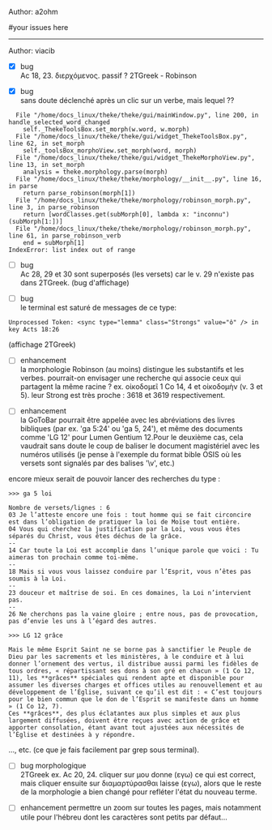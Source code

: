 Author: a2ohm

#your issues here

------
Author: viacib

* [x] bug  
Ac 18, 23. διερχόμενος. passif ?
2TGreek - Robinson

* [x] bug  
sans doute déclenché après un clic sur un verbe, mais lequel ??

~~~
  File "/home/docs_linux/theke/theke/gui/mainWindow.py", line 200, in handle_selected_word_changed
    self._ThekeToolsBox.set_morph(w.word, w.morph)
  File "/home/docs_linux/theke/theke/gui/widget_ThekeToolsBox.py", line 62, in set_morph
    self._toolsBox_morphoView.set_morph(word, morph)
  File "/home/docs_linux/theke/theke/gui/widget_ThekeMorphoView.py", line 13, in set_morph
    analysis = theke.morphology.parse(morph)
  File "/home/docs_linux/theke/theke/morphology/__init__.py", line 16, in parse
    return parse_robinson(morph[1])
  File "/home/docs_linux/theke/theke/morphology/robinson_morph.py", line 3, in parse_robinson
    return [wordClasses.get(subMorph[0], lambda x: "inconnu")(subMorph[1:])]
  File "/home/docs_linux/theke/theke/morphology/robinson_morph.py", line 61, in parse_robinson_verb
    end = subMorph[1]
IndexError: list index out of range
~~~
* [ ] bug  
Ac 28, 29 et 30 sont superposés (les versets) car le v. 29 n'existe pas dans 2TGreek. (bug d'affichage)

* [ ] bug  
le terminal est saturé de messages de ce type:

~~~
Unprocessed Token: <sync type="lemma" class="Strongs" value="ὁ" /> in key Acts 18:26
~~~

(affichage 2TGreek)

* [ ] enhancement  
la morphologie Robinson (au moins) distingue les substantifs et les verbes. 
pourrait-on envisager une recherche qui associe ceux qui partagent la même racine ?
ex. οἰκοδομεῖ 1 Co 14, 4 et οἰκοδομὴν (v. 3 et 5). 
leur Strong est très proche : 3618 et 3619 respectivement.

* [ ] enhancement  
la GoToBar pourrait être appelée avec les abréviations des livres bibliques (par ex. 'ga 5:24' ou 'ga 5, 24'), et même des documents comme 'LG 12' pour Lumen Gentium 12.Pour le deuxième cas, cela vaudrait sans doute le coup de baliser le document magistériel avec les numéros utilisés (je pense à l'exemple du format bible OSIS où les versets sont signalés par des balises '\v', etc.)

encore mieux serait de pouvoir lancer des recherches du type :
~~~
>>> ga 5 loi

Nombre de versets/lignes : 6
03 Je l’atteste encore une fois : tout homme qui se fait circoncire est dans l’obligation de pratiquer la loi de Moïse tout entière.
04 Vous qui cherchez la justification par la Loi, vous vous êtes séparés du Christ, vous êtes déchus de la grâce.
--
14 Car toute la Loi est accomplie dans l’unique parole que voici : Tu aimeras ton prochain comme toi-même.
--
18 Mais si vous vous laissez conduire par l’Esprit, vous n’êtes pas soumis à la Loi.
--
23 douceur et maîtrise de soi. En ces domaines, la Loi n’intervient pas.
--
26 Ne cherchons pas la vaine gloire ; entre nous, pas de provocation, pas d’envie les uns à l’égard des autres.

>>> LG 12 grâce

Mais le même Esprit Saint ne se borne pas à sanctifier le Peuple de Dieu par les sacrements et les ministères, à le conduire et à lui donner l’ornement des vertus, il distribue aussi parmi les fidèles de tous ordres, « répartissant ses dons à son gré en chacun » (1 Co 12, 11), les **grâces** spéciales qui rendent apte et disponible pour assumer les diverses charges et offices utiles au renouvellement et au développement de l’Église, suivant ce qu’il est dit : « C’est toujours pour le bien commun que le don de l’Esprit se manifeste dans un homme » (1 Co 12, 7). 
Ces **grâces**, des plus éclatantes aux plus simples et aux plus largement diffusées, doivent être reçues avec action de grâce et apporter consolation, étant avant tout ajustées aux nécessités de l’Église et destinées à y répondre. 
~~~

…, etc. (ce que je fais facilement par grep sous terminal).

* [ ] bug morphologique  
2TGreek
ex. Ac 20, 24. cliquer sur μου donne (εγω) ce qui est correct, mais cliquer ensuite sur διαμαρτύρασθαι laisse (εγω), alors que le reste de la morphologie a bien changé pour refléter l'état du nouveau terme.

* [ ] enhancement
permettre un zoom sur toutes les pages, mais notamment utile pour l'hébreu dont les caractères sont petits par défaut…
